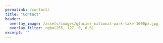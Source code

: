 ```yaml
---
permalink: /contact/
title: "Contact"
header:
  overlay_image: /assets/images/glacier-national-park-lake-1600px.jpg
  overlay_filter: rgba(255, 127, 0, 0.5)
excerpt: ''
---
```

